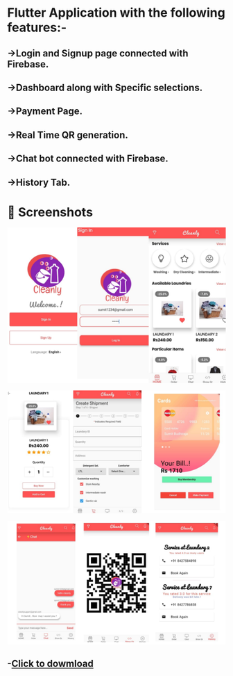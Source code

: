 # Flutter Application with the following features:-

## ->Login and Signup page connected with Firebase.
## ->Dashboard along with Specific selections.
## ->Payment Page.
## ->Real Time QR generation.
## ->Chat bot connected with Firebase.
## ->History Tab.

# 📸 Screenshots

![](https://github.com/Sumit-Budhiraja/Flutter-Laundary-App-With-Firebase/blob/master/ss/1.jpeg)



![](https://github.com/Sumit-Budhiraja/Flutter-Laundary-App-With-Firebase/blob/master/ss/2.jpeg)




![](https://github.com/Sumit-Budhiraja/Flutter-Laundary-App-With-Firebase/blob/master/ss/3.jpeg)



## -[Click to dowmload](https://github.com/Sumit-Budhiraja/Flutter-Laundary-App-With-Firebase/blob/master/build/app/outputs/apk/app.apk)

